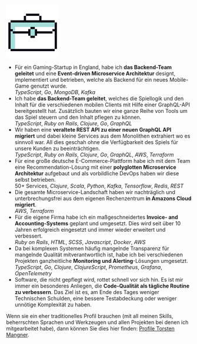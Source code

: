 <img class="head" src="/assets/work.png">

- Für ein Gaming-Startup in England, habe ich **das Backend-Team geleitet** und
  eine **Event-driven Microservice Architektur** designt, implementiert und
  betrieben, welche als Backend für ein neues Mobile-Game genutzt wurde.  
  _TypeScript_, _Go_, _MongoDB_, _Kafka_
- Ich habe **das Backend-Team geleitet**, welches die Spiellogik und den Inhalt
  für die verschiedenen mobilen Clients mit Hilfe einer GraphQL-API
  bereitgestellt hat.
  Zusätzlich bauten wir eine ganze Reihe von Tools um das Spiel steuern und den
  Inhalt pflegen zu können.  
  _TypeScript_, _Ruby on Rails_, _Clojure_, _Go_, _GraphQL_
- Wir haben eine **veraltete REST API zu einer neuen GraphQL API migriert** und
  dabei kleine Services aus dem Monolithen extrahiert wo es sinnvoll war.
  All dies geschah ohne die Verfügbarkeit des Spiels für unsere Kunden zu
  beeinträchtigen.  
  _TypeScript_, _Ruby on Rails_, _Clojure_, _Go_, _GraphQL_, _AWS_, _Terraform_
- Für eine große deutsche E-Commerce-Plattform habe ich mit dem Team eine
  Recommendation-Lösung mit einer **polyglotten Microservice Architektur**
  aufgebaut und als vorbildliche DevOps haben wir diese selbst betrieben.  
  50+ Services, _Clojure_, _Scala_, _Python_, _Kafka_, _Tensorflow_, _Redis_, _REST_
- Die gesamte Microservice-Landschaft haben wir nachträglich und unterbrechungsfrei
  aus dem eigenen Rechenzentrum **in Amazons Cloud migriert**.  
  _AWS_, _Terraform_
- Für die eigene Firma habe ich ein maßgeschneidertes **Invoice- and
  Accounting-Systems** geplant und umgesetzt. Dies wird seit über 10 Jahren
  erfolgreich eingesetzt und immer wieder erweitert und verbessert.  
  _Ruby on Rails_, _HTML_, _SCSS_, _Javascript_, _Docker_, _AWS_
- Da bei komplexen Systemen häufig mangelnde Transparenz für mangelnde Qualität
  mitverantwortlich ist, habe ich bei verschiedenen Projekten ganzheitliche
  **Monitoring und Alerting**-Lösungen umgesetzt.  
  _TypeScript_, _Go_, _Clojure_, _ClojureScript_, _Prometheus_, _Grafana_, _OpenTelemetry_
- Software, die nicht gepflegt wird, rottet schnell vor sich hin. Es ist mir immer
  ein besonderes Anliegen, die **Code-Qualität als tägliche Routine zu verbessern**.
  Das Ziel ist es, am Ende des Tages weniger Technischen Schulden, eine bessere
  Testabdeckung oder weniger unnötige Komplexität zu haben.

Wenn sie ein eher traditionelles Profil brauchen (mit all meinen Skills,
beherrschten Sprachen und Werkzeugen und allen Projekten bei denen ich
mitgearbeitet habe), dann können Sie dies hier finden: [Profile Torsten
Mangner](/assets/profil_torsten_mangner.pdf).
